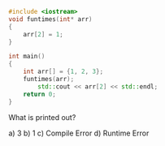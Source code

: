 ```cpp
#include <iostream> 
void funtimes(int* arr) 
{ 
	arr[2] = 1;
} 

int main() 
{ 
	int arr[] = {1, 2, 3}; 
	funtimes(arr); 
    	std::cout << arr[2] << std::endl; 
	return 0; 
} 
```
What is printed out?

a) 3
b) 1
c) Compile Error
d) Runtime Error
